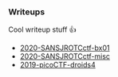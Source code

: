 ### Writeups
Cool writeup stuff :thumbsup:

* [2020-SANSJROTCctf-bx01](https://github.com/Samwise74/Writeups/tree/master/2020-SANSJROTCctf-bx01)
* [2020-SANSJROTCctf-misc](https://github.com/Samwise74/Writeups/tree/master/2020-SANSJROTCctf-misc)
* [2019-picoCTF-droids4](https://github.com/Samwise74/Writeups/tree/master/2019-picoCTF-droids4)
